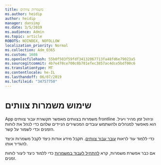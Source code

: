 ```yaml
---
title: משמרות צוותים
ms.author: heidip
author: heidip
manager: dansimp
ms.date: 3/5/2019
ms.audience: Admin
ms.topic: article
ROBOTS: NOINDEX, NOFOLLOW
localization_priority: Normal
ms.collection: Adm_O365
ms.custom: 1686
ms.openlocfilehash: 55b0f503f59fdf34132067713fa48fd6e79023a5
ms.sourcegitcommit: 4b7e478ce700c0b781efec3857ac4dce5bdf00c6
ms.translationtype: MT
ms.contentlocale: he-IL
ms.lasthandoff: 06/07/2019
ms.locfileid: "34757750"
---
```

# <a name="using-teams-shifts"></a>שימוש משמרות צוותים

App משמרות בצוותים מאפשר תקשורת עבור צוותים frontline וניהול זמן מהיר ויעיל. הוא מאפשר למנהלים ולהשתמש עובדים המכשירים הניידים שלהם כדי לנהל את לוחות הזמנים וכדי לשמור על קשר.

כדי ללמוד עוד לראות [עובר עבור צוותים](https://docs.microsoft.com/en-us/microsoftteams/expand-teams-across-your-org/shifts-for-teams-landing-page). תקבל מידע אודות כיצד לקבל משמרות וכיצד להגדיר אותו.

אם כבר אפשרת משמרות, קרא [להתחיל לעבוד במשמרות](https://support.office.com/en-us/article/get-started-in-shifts-5f3e30d8-1821-4904-be26-c3cd25a497d6) כדי ללמוד כיצד ליצור לוחות זמנים.


